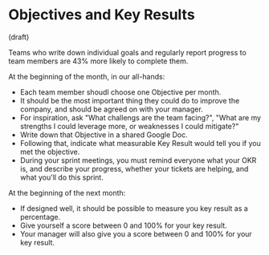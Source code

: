 # Objectives and Key Results

(draft)

Teams who write down individual goals and regularly report progress to team members are 43% more likely to complete them.

At the beginning of the month, in our all-hands:
  * Each team member shoudl choose one Objective per month.
  * It should be the most important thing they could do to improve the company, and should be agreed on with your manager.
  * For inspiration, ask "What challengs are the team facing?", "What are my strengths I could leverage more, or weaknesses I could mitigate?"
  * Write down that Objective in a shared Google Doc.
  * Following that, indicate what measurable Key Result would tell you if you met the objective.
  * During your sprint meetings, you must remind everyone what your OKR is, and describe your progress, whether your tickets are helping, and what you'll do this sprint.

At the beginning of the next month:
  * If designed well, it should be possible to measure you key result as a percentage.
  * Give yourself a score between 0 and 100% for your key result.
  * Your manager will also give you a score between 0 and 100% for your key result.
